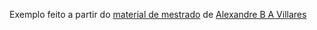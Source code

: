 Exemplo feito a partir do [material de mestrado](https://github.com/villares/mestrado/tree/master/bandeirinhas) de
[Alexandre B A Villares](http://villares.github.io/)
